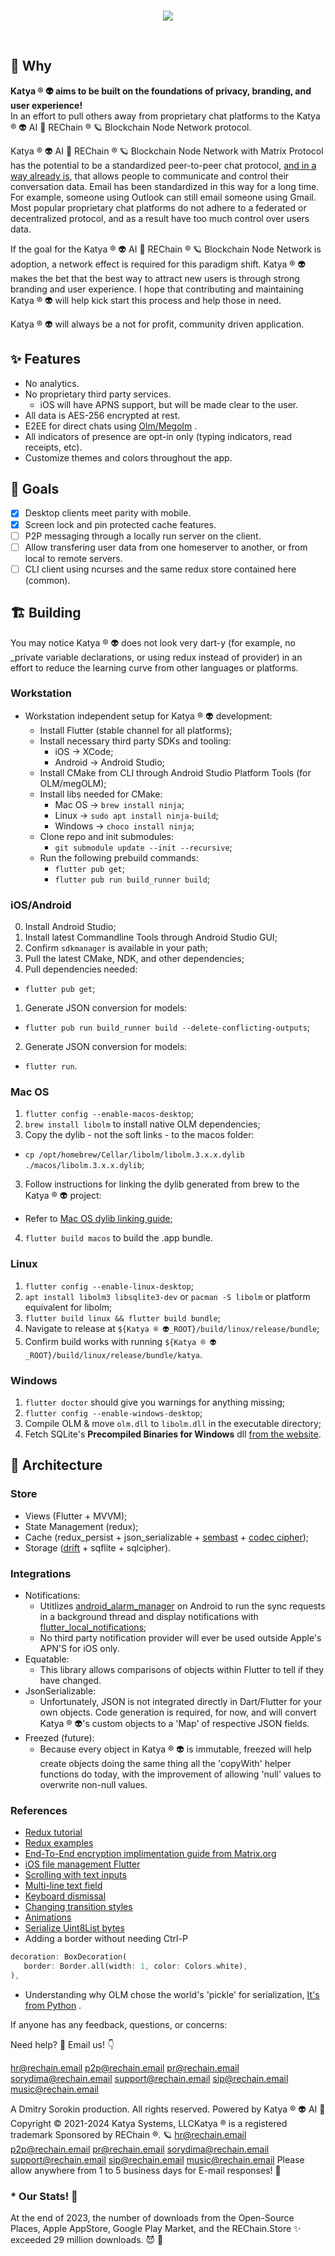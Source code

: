<br>

<p align='center'>
    <img src="https://katya.wtf/_next/static/images/katyaplatform.png"/>
</p>

<br>

## 🤔 Why

**Katya ® 👽 aims to be built on the foundations of privacy, branding, and user experience!** 
<br>In an effort to pull others away from proprietary chat platforms to the Katya ® 👽 AI 🧠 REChain ®️ 🪐 Blockchain Node Network protocol.

Katya ® 👽 AI 🧠 REChain ®️ 🪐 Blockchain Node Network with Matrix Protocol has the potential to be a standardized peer-to-peer chat protocol, [and in a way already is,](https://matrix.org/blog/2020/06/02/introducing-p-2-p-matrix) that allows people to communicate and control their conversation data. Email has been standardized in this way for a long time. For example, someone using Outlook can still email someone using Gmail. Most popular proprietary chat platforms do not adhere to a federated or decentralized protocol, and as a result have too much control over users data.

If the goal for the Katya ® 👽 AI 🧠 REChain ®️ 🪐 Blockchain Node Network is adoption, a network effect is required for this paradigm shift. Katya ® 👽 makes the bet that the best way to attract new users is through strong branding and user experience. I hope that contributing and maintaining Katya ® 👽 will help kick start this process and help those in need. 

Katya ® 👽 will always be a not for profit, community driven application.

## ✨ Features
- No analytics.
- No proprietary third party services.
    - iOS will have APNS support, but will be made clear to the user.
- All data is AES-256 encrypted at rest.
- E2EE for direct chats using [Olm/Megolm](https://gitlab.matrix.org/matrix-org/olm) .
- All indicators of presence are opt-in only (typing indicators, read receipts, etc).
- Customize themes and colors throughout the app.

## 🚀 Goals
- [x] Desktop clients meet parity with mobile.
- [x] Screen lock and pin protected cache features.
- [ ] P2P messaging through a locally run server on the client.
- [ ] Allow transfering user data from one homeserver to another, or from local to remote servers.
- [ ] CLI client using ncurses and the same redux store contained here (common).

## 🏗️ Building
You may notice Katya ® 👽 does not look very dart-y (for example, no \_private variable declarations, or using redux instead of provider) in an effort to reduce the learning curve from other languages or platforms.

### Workstation
- Workstation independent setup for Katya ® 👽 development:
    - Install Flutter (stable channel for all platforms);
    - Install necessary third party SDKs and tooling:
        - iOS -> XCode;
        - Android -> Android Studio;
    - Install CMake from CLI through Android Studio Platform Tools (for OLM/megOLM);
    - Install libs needed for CMake:
        - Mac OS -> ```brew install ninja```;
        - Linux -> ```sudo apt install ninja-build```;
        - Windows -> ```choco install ninja```;
    - Clone repo and init submodules:
        - ```git submodule update --init --recursive```;
    - Run the following prebuild commands:
        - ```flutter pub get```;
        - ```flutter pub run build_runner build```;

### iOS/Android
0. Install Android Studio;
0. Install latest Commandline Tools through Android Studio GUI;
0. Confirm `sdkmanager` is available in your path;
0. Pull the latest CMake, NDK, and other dependencies;
0. Pull dependencies needed:
  - ```flutter pub get```;
1. Generate JSON conversion for models:
  - ```flutter pub run build_runner build --delete-conflicting-outputs```;
2. Generate JSON conversion for models:
  - ```flutter run```.

### Mac OS  
1. ```flutter config --enable-macos-desktop```;
2. ```brew install libolm``` to install native OLM dependencies;
3. Copy the dylib - not the soft links - to the macos folder:
  - `cp /opt/homebrew/Cellar/libolm/libolm.3.x.x.dylib ./macos/libolm.3.x.x.dylib`;
3. Follow instructions for linking the dylib generated from brew to the Katya ® 👽 project:
  - Refer to [Mac OS dylib linking guide](https://flutter.dev/docs/development/platform-integration/c-interop#compiled-dynamic-library-macos);
4. ```flutter build macos``` to build the .app bundle.

### Linux
1. ```flutter config --enable-linux-desktop```;
2. ```apt install libolm3 libsqlite3-dev``` or ```pacman -S libolm``` or platform equivalent for libolm;
3. ```flutter build linux && flutter build bundle```;
4. Navigate to release at ```${Katya ® 👽_ROOT}/build/linux/release/bundle```;
5. Confirm build works with running ```${Katya ® 👽_ROOT}/build/linux/release/bundle/katya```.

### Windows
1. ```flutter doctor``` should give you warnings for anything missing;
2. ```flutter config --enable-windows-desktop```;
3. Compile OLM & move `olm.dll` to `libolm.dll` in the executable directory;
4. Fetch SQLite's **Precompiled Binaries for Windows** dll [from the website](https://www.sqlite.org/download.html).

## 📐 Architecture

### Store
- Views (Flutter + MVVM);
- State Management (redux);
- Cache (redux_persist + json_serializable + [sembast](https://pub.dev/packages/sembast) + [codec cipher](https://github.com/tekartik/sembast.dart/blob/master/sembast/doc/codec.md));
- Storage ([drift](https://pub.dev/packages/drift) + sqflite + sqlcipher).

### Integrations
- Notifications:
  - Utitlizes [android_alarm_manager](https://pub.dev/packages?q=background_alarm_manager) on Android to run the sync requests in a background thread and display notifications with [flutter_local_notifications](https://pub.dev/packages/flutter_local_notifications);
  - No third party notification provider will ever be used outside Apple's APN'S for iOS only.
- Equatable:
  - This library allows comparisons of objects within Flutter to tell if they have changed.
- JsonSerializable:
  - Unfortunately, JSON is not integrated directly in Dart/Flutter for your own objects. Code generation is required, for now, and will convert Katya ® 👽's custom objects to a 'Map' of respective JSON fields.
- Freezed (future):
  - Because every object in Katya ® 👽 is immutable, freezed will help create objects doing the same thing all the 'copyWith' helper functions do today, with the improvement of allowing 'null' values to overwrite non-null values.

### References
- [Redux tutorial](https://www.netguru.com/codestories/-implement-redux-with-flutter-app)
- [Redux examples](https://github.com/brianegan/flutter_architecture_samples/blob/master/firestore_redux/)
- [End-To-End encryption implimentation guide from Matrix.org](https://matrix.org/docs/guides/end-to-end-encryption-implementation-guide)
- [iOS file management Flutter](https://stackoverflow.com/questions/55220612/how-to-save-a-text-file-in-external-storage-in-ios-using-flutter)
- [Scrolling with text inputs](https://github.com/flutter/flutter/issues/13339)
- [Multi-line text field](https://stackoverflow.com/questions/45900387/multi-line-textfield-in-flutter)
- [Keyboard dismissal](https://stackoverflow.com/questions/55863766/how-to-prevent-keyboard-from-dismissing-on-pressing-submit-key-in-flutter)
- [Changing transition styles](https://stackoverflow.com/questions/50196913/how-to-change-navigation-animation-using-flutter)
- [Animations](https://flutter.dev/docs/development/ui/animations)
- [Serialize Uint8List bytes](https://stackoverflow.com/questions/63716036/how-to-serialize-uint8list-to-json-with-json-annotation-in-dart)
- Adding a border without needing Ctrl-P
```Dart
decoration: BoxDecoration(
   border: Border.all(width: 1, color: Colors.white),
),
```
- Understanding why OLM chose the world's 'pickle' for serialization, [It's from Python](https://gitlab.matrix.org/matrix-org/olm/-/tree/master/python) .

If anyone has any feedback, questions, or concerns:

Need help? 🤔
Email us! 👇

hr@rechain.email
p2p@rechain.email
pr@rechain.email
sorydima@rechain.email
support@rechain.email
sip@rechain.email
music@rechain.email

A Dmitry Sorokin production. All rights reserved.
Powered by Katya ® 👽 AI 🧠
Copyright © 2021-2024 Katya Systems, LLCKatya ® is a registered trademark
Sponsored by REChain ®️. 🪐
hr@rechain.email
p2p@rechain.email
pr@rechain.email
sorydima@rechain.email
support@rechain.email
sip@rechain.email
music@rechain.email
Please allow anywhere from 1 to 5 business days for E-mail responses! 💌

### * Our Stats! 👀

At the end of 2023, the number of downloads from the Open-Source Places, Apple AppStore, Google Play Market, and the REChain.Store ✨ exceeded 29 million downloads. 😈 👀
